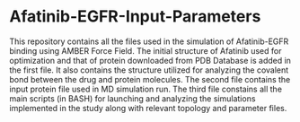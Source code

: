 # Afatinib-EGFR-Input-Parameters
This repository contains all the files used in the simulation of Afatinib-EGFR binding using AMBER Force Field. 
The initial structure of Afatinib used for optimization and that of protein downloaded from PDB Database is added in the first file. It also contains the structure utilized for analyzing the covalent bond between the drug and protein molecules.
The second file contains the input protein file used in MD simulation run.
The third file constains all the main scripts (in BASH) for launching and analyzing the simulations implemented in the study along with relevant topology and parameter files. 
